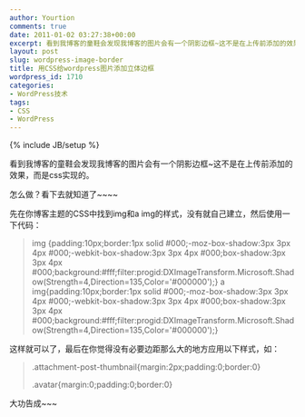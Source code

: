 ```yaml
---
author: Yourtion
comments: true
date: 2011-01-02 03:27:38+00:00
excerpt: 看到我博客的童鞋会发现我博客的图片会有一个阴影边框~这不是在上传前添加的效果，而是css实现的。
layout: post
slug: wordpress-image-border
title: 用CSS给wordpress图片添加立体边框
wordpress_id: 1710
categories:
- WordPress技术
tags:
- CSS
- WordPress
---
```

{% include JB/setup %}

看到我博客的童鞋会发现我博客的图片会有一个阴影边框~这不是在上传前添加的效果，而是css实现的。

怎么做？看下去就知道了~~~~

先在你博客主题的CSS中找到img和a img的样式，没有就自己建立，然后使用一下代码：


<blockquote>img {padding:10px;border:1px solid #000;-moz-box-shadow:3px 3px 4px #000;-webkit-box-shadow:3px 3px 4px #000;box-shadow:3px 3px 4px #000;background:#fff;filter:progid:DXImageTransform.Microsoft.Shadow(Strength=4,Direction=135,Color='#000000');}
a img{padding:10px;border:1px solid #000;-moz-box-shadow:3px 3px 4px #000;-webkit-box-shadow:3px 3px 4px #000;box-shadow:3px 3px 4px #000;background:#fff;filter:progid:DXImageTransform.Microsoft.Shadow(Strength=4,Direction=135,Color='#000000');}</blockquote>


这样就可以了，最后在你觉得没有必要边距那么大的地方应用以下样式，如：


<blockquote>.attachment-post-thumbnail{margin:2px;padding:0;border:0}

.avatar{margin:0;padding:0;border:0}</blockquote>


大功告成~~~
